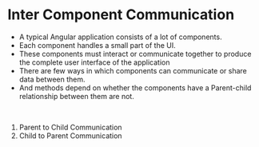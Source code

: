 # Inter Component Communication 

 - A typical Angular application consists of a lot of components. 
 - Each component handles a small part of the UI. 
 - These components must interact or communicate together to produce the complete user interface of the application
 - There are few ways in which components can communicate or share data between them. 
 - And methods depend on whether the components have a Parent-child relationship between them are not.
 
 <br>
 
1) Parent to Child Communication
2) Child to Parent Communication

 <br>

